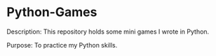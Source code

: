 # Python-Games
Description: This repository holds some mini games I wrote in Python.

Purpose: To practice my Python skills.

